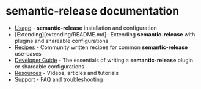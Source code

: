 # semantic-release documentation

- [Usage](usage/README.md) - **semantic-release** installation and configuration
- [Extending][extending/README.md]- Extending **semantic-release** with plugins and shareable configurations
- [Recipes](recipes/README.md) - Community written recipes for common **semantic-release** use-cases
- [Developer Guide](developer-guide/README.md) - The essentials of writing a **semantic-release** plugin or shareable configurations
- [Resources](resources.md) - Videos, articles and tutorials
- [Support](support/README.md) - FAQ and troubleshooting
